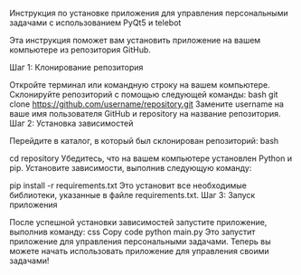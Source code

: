 Инструкция по установке приложения для управления персональными задачами с использованием PyQt5 и telebot

Эта инструкция поможет вам установить приложение на вашем компьютере из репозитория GitHub.

Шаг 1: Клонирование репозитория

Откройте терминал или командную строку на вашем компьютере.
Склонируйте репозиторий с помощью следующей команды:
bash
git clone https://github.com/username/repository.git
Замените username на ваше имя пользователя GitHub и repository на название репозитория.
Шаг 2: Установка зависимостей

Перейдите в каталог, в который был склонирован репозиторий:
bash

cd repository
Убедитесь, что на вашем компьютере установлен Python и pip.
Установите зависимости, выполнив следующую команду:

pip install -r requirements.txt
Это установит все необходимые библиотеки, указанные в файле requirements.txt.
Шаг 3: Запуск приложения

После успешной установки зависимостей запустите приложение, выполнив команду:
css
Copy code
python main.py
Это запустит приложение для управления персональными задачами.
Теперь вы можете начать использовать приложение для управления своими задачами!
